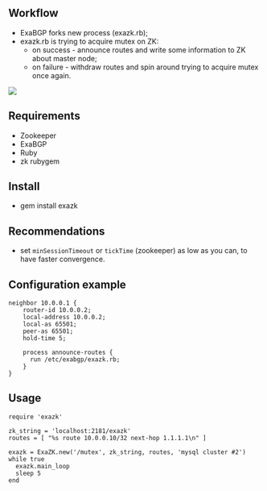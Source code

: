 ## Workflow
* ExaBGP forks new process (exazk.rb);
* exazk.rb is trying to acquire mutex on ZK:
  * on success - announce routes and write some information to ZK about master node;
  * on failure - withdraw routes and spin around trying to acquire mutex once again.

![](http://donatas.net/exazk.png)

## Requirements
* Zookeeper
* ExaBGP
* Ruby
* zk rubygem

## Install
* gem install exazk

## Recommendations
* set `minSessionTimeout` or `tickTime` (zookeeper) as low as you can, to have faster convergence.

## Configuration example
```
neighbor 10.0.0.1 {
    router-id 10.0.0.2;
    local-address 10.0.0.2;
    local-as 65501;
    peer-as 65501;
    hold-time 5;
    
    process announce-routes {
      run /etc/exabgp/exazk.rb;
    }
}
```

## Usage
```
require 'exazk'

zk_string = 'localhost:2181/exazk'
routes = [ "%s route 10.0.0.10/32 next-hop 1.1.1.1\n" ]

exazk = ExaZK.new('/mutex', zk_string, routes, 'mysql cluster #2')
while true
  exazk.main_loop
  sleep 5
end
```
